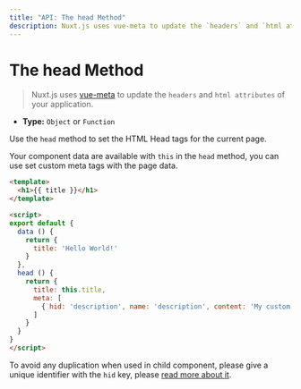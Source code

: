 ```yaml
---
title: "API: The head Method"
description: Nuxt.js uses vue-meta to update the `headers` and `html attributes` of your application.
---
```


# The head Method

> Nuxt.js uses [vue-meta](https://github.com/nuxt/vue-meta) to update the `headers` and `html attributes` of your application.

- **Type:** `Object` or `Function`

Use the `head` method to set the HTML Head tags for the current page.

Your component data are available with `this` in the `head` method, you can use set custom meta tags with the page data.

```html
<template>
  <h1>{{ title }}</h1>
</template>

<script>
export default {
  data () {
    return {
      title: 'Hello World!'
    }
  },
  head () {
    return {
      title: this.title,
      meta: [
        { hid: 'description', name: 'description', content: 'My custom description' }
      ]
    }
  }
}
</script>
```

<div class="Alert">

To avoid any duplication when used in child component, please give a unique identifier with the `hid` key, please [read more about it](https://vue-meta.nuxtjs.org/api/#tagidkeyname).

</div>
